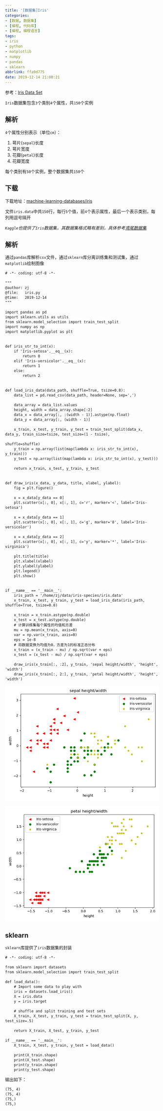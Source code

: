 ```yaml
---
title: '[数据集]Iris'
categories: 
- [数据, 数据集]
- [编程, 代码库]
- [编程, 编程语言]
tags: 
- iris
- python
- matplotlib
- numpy
- pandas
- sklearn
abbrlink: ffa9d775
date: 2019-12-14 21:08:21
---
```


参考：[Iris Data Set](http://archive.ics.uci.edu/ml/datasets/Iris)

`Iris`数据集包含`3`个类别`4`个属性，共`150`个实例

## 解析

`4`个属性分别表示（单位`cm`）：

1. 萼片(`sepal`)长度
2. 萼片宽度
3. 花瓣(`petal`)长度
4. 花瓣宽度

每个类别有`50`个实例，整个数据集共`150`个

## 下载

下载地址：[machine-learning-databases/iris](http://archive.ics.uci.edu/ml/machine-learning-databases/iris/)

文件`iris.data`中共`150`行，每行`5`个值，前`4`个表示属性，最后一个表示类别，每列用逗号隔开

*`Kaggle`也提供了`Iris`数据集，其数据集格式略有差别，具体参考[鸢尾数据集](https://zhujian.tech/posts/2626bec3.html)*

## 解析

通过`pandas`库解析`csv`文件，通过`sklearn`库分离训练集和测试集，通过`matplotlib`绘制图像

```
# -*- coding: utf-8 -*-

"""
@author: zj
@file:   iris.py
@time:   2019-12-14
"""

import pandas as pd
import sklearn.utils as utils
from sklearn.model_selection import train_test_split
import numpy as np
import matplotlib.pyplot as plt


def iris_str_to_int(x):
    if 'Iris-setosa'.__eq__(x):
        return 0
    elif 'Iris-versicolor'.__eq__(x):
        return 1
    else:
        return 2


def load_iris_data(data_path, shuffle=True, tsize=0.8):
    data_list = pd.read_csv(data_path, header=None, sep=',')

    data_array = data_list.values
    height, width = data_array.shape[:2]
    data_x = data_array[:, :(width - 1)].astype(np.float)
    data_y = data_array[:, (width - 1)]

    x_train, x_test, y_train, y_test = train_test_split(data_x, data_y, train_size=tsize, test_size=(1 - tsize),
                                                        shuffle=shuffle)
    y_train = np.array(list(map(lambda x: iris_str_to_int(x), y_train)))
    y_test = np.array(list(map(lambda x: iris_str_to_int(x), y_test)))

    return x_train, x_test, y_train, y_test


def draw_iris(x_data, y_data, title, xlabel, ylabel):
    fig = plt.figure()

    x = x_data[y_data == 0]
    plt.scatter(x[:, 0], x[:, 1], c='r', marker='<', label='Iris-setosa')

    x = x_data[y_data == 1]
    plt.scatter(x[:, 0], x[:, 1], c='g', marker='8', label='Iris-versicolor')

    x = x_data[y_data == 2]
    plt.scatter(x[:, 0], x[:, 1], c='y', marker='*', label='Iris-virginica')

    plt.title(title)
    plt.xlabel(xlabel)
    plt.ylabel(ylabel)
    plt.legend()
    plt.show()


if __name__ == '__main__':
    iris_path = '/home/zj/data/iris-species/iris.data'
    x_train, x_test, y_train, y_test = load_iris_data(iris_path, shuffle=True, tsize=0.8)

    x_train = x_train.astype(np.double)
    x_test = x_test.astype(np.double)
    # 计算训练集每个属性的均值和方差
    mu = np.mean(x_train, axis=0)
    var = np.var(x_train, axis=0)
    eps = 1e-8
    # 将数据变换为均值为0，方差为1的标准正态分布
    x_train = (x_train - mu) / np.sqrt(var + eps)
    x_test = (x_test - mu) / np.sqrt(var + eps)

    draw_iris(x_train[:, :2], y_train, 'sepal height/width', 'height', 'width')
    draw_iris(x_train[:, 2:], y_train, 'petal height/width', 'height', 'width')
```

![](/imgs/iris/iris-sepal.png)

![](/imgs/iris/iris-petal.png)

## sklearn

`sklearn`库提供了`iris`数据集的封装

```
# -*- coding: utf-8 -*-

from sklearn import datasets
from sklearn.model_selection import train_test_split

def load_data():
    # Import some data to play with
    iris = datasets.load_iris()
    X = iris.data
    y = iris.target

    # shuffle and split training and test sets
    X_train, X_test, y_train, y_test = train_test_split(X, y, test_size=.5)

    return X_train, X_test, y_train, y_test

if __name__ == '__main__':
    X_train, X_test, y_train, y_test = load_data()

    print(X_train.shape)
    print(X_test.shape)
    print(y_train.shape)
    print(y_test.shape)
```

输出如下：

```
(75, 4)
(75, 4)
(75,)
(75,)
```